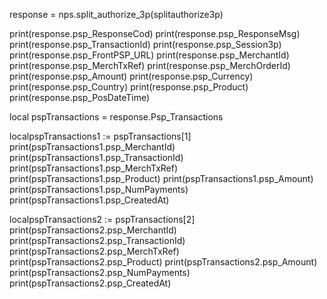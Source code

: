 
response = nps.split_authorize_3p(splitauthorize3p)

print(response.psp_ResponseCod)
print(response.psp_ResponseMsg)
print(response.psp_TransactionId)
print(response.psp_Session3p)
print(response.psp_FrontPSP_URL)
print(response.psp_MerchantId)
print(response.psp_MerchTxRef)
print(response.psp_MerchOrderId)
print(response.psp_Amount)
print(response.psp_Currency)
print(response.psp_Country)
print(response.psp_Product)
print(response.psp_PosDateTime)

local pspTransactions = response.Psp_Transactions

localpspTransactions1 := pspTransactions[1]
print(pspTransactions1.psp_MerchantId)
print(pspTransactions1.psp_TransactionId)
print(pspTransactions1.psp_MerchTxRef)
print(pspTransactions1.psp_Product)
print(pspTransactions1.psp_Amount)
print(pspTransactions1.psp_NumPayments)
print(pspTransactions1.psp_CreatedAt)


localpspTransactions2 := pspTransactions[2]
print(pspTransactions2.psp_MerchantId)
print(pspTransactions2.psp_TransactionId)
print(pspTransactions2.psp_MerchTxRef)
print(pspTransactions2.psp_Product)
print(pspTransactions2.psp_Amount)
print(pspTransactions2.psp_NumPayments)
print(pspTransactions2.psp_CreatedAt)


